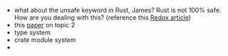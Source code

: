 - what about the unsafe keyword in Rust, James? Rust is not 100% safe. How are you dealing with this? (reference this [Redox article](https://doc.redox-os.org/book/ch01-06-why-rust.html#unsafes))
- this [paper](https://www.usenix.org/system/files/osdi20-boos.pdf) on topic 2
- type system
- crate module system
- 